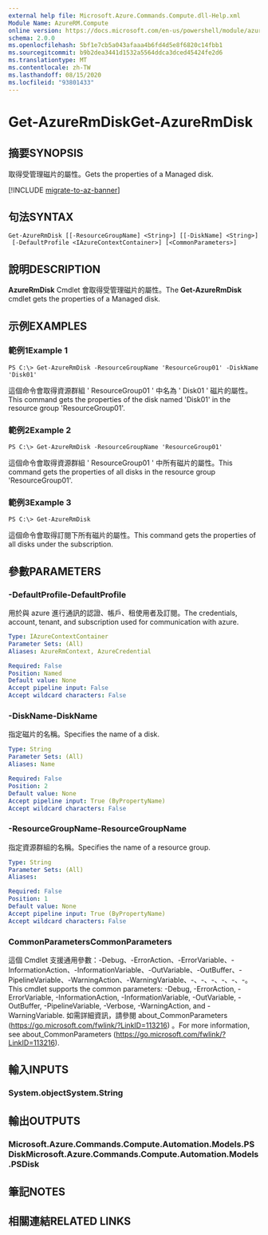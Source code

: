```yaml
---
external help file: Microsoft.Azure.Commands.Compute.dll-Help.xml
Module Name: AzureRM.Compute
online version: https://docs.microsoft.com/en-us/powershell/module/azurerm.compute/get-azurermdisk
schema: 2.0.0
ms.openlocfilehash: 5bf1e7cb5a043afaaa4b6fd4d5e8f6820c14fbb1
ms.sourcegitcommit: b9b2dea3441d1532a5564ddca3dced45424fe2d6
ms.translationtype: MT
ms.contentlocale: zh-TW
ms.lasthandoff: 08/15/2020
ms.locfileid: "93801433"
---
```

# <span data-ttu-id="fe521-101">Get-AzureRmDisk</span><span class="sxs-lookup"><span data-stu-id="fe521-101">Get-AzureRmDisk</span></span>

## <span data-ttu-id="fe521-102">摘要</span><span class="sxs-lookup"><span data-stu-id="fe521-102">SYNOPSIS</span></span>
<span data-ttu-id="fe521-103">取得受管理磁片的屬性。</span><span class="sxs-lookup"><span data-stu-id="fe521-103">Gets the properties of a Managed disk.</span></span>

[!INCLUDE [migrate-to-az-banner](../../includes/migrate-to-az-banner.md)]

## <span data-ttu-id="fe521-104">句法</span><span class="sxs-lookup"><span data-stu-id="fe521-104">SYNTAX</span></span>

```
Get-AzureRmDisk [[-ResourceGroupName] <String>] [[-DiskName] <String>]
 [-DefaultProfile <IAzureContextContainer>] [<CommonParameters>]
```

## <span data-ttu-id="fe521-105">說明</span><span class="sxs-lookup"><span data-stu-id="fe521-105">DESCRIPTION</span></span>
<span data-ttu-id="fe521-106">**AzureRmDisk** Cmdlet 會取得受管理磁片的屬性。</span><span class="sxs-lookup"><span data-stu-id="fe521-106">The **Get-AzureRmDisk** cmdlet gets the properties of a Managed disk.</span></span>

## <span data-ttu-id="fe521-107">示例</span><span class="sxs-lookup"><span data-stu-id="fe521-107">EXAMPLES</span></span>

### <span data-ttu-id="fe521-108">範例1</span><span class="sxs-lookup"><span data-stu-id="fe521-108">Example 1</span></span>
```
PS C:\> Get-AzureRmDisk -ResourceGroupName 'ResourceGroup01' -DiskName 'Disk01'
```

<span data-ttu-id="fe521-109">這個命令會取得資源群組 ' ResourceGroup01 ' 中名為 ' Disk01 ' 磁片的屬性。</span><span class="sxs-lookup"><span data-stu-id="fe521-109">This command gets the properties of the disk named 'Disk01' in the resource group 'ResourceGroup01'.</span></span>

### <span data-ttu-id="fe521-110">範例2</span><span class="sxs-lookup"><span data-stu-id="fe521-110">Example 2</span></span>
```
PS C:\> Get-AzureRmDisk -ResourceGroupName 'ResourceGroup01'
```

<span data-ttu-id="fe521-111">這個命令會取得資源群組 ' ResourceGroup01 ' 中所有磁片的屬性。</span><span class="sxs-lookup"><span data-stu-id="fe521-111">This command gets the properties of all disks in the resource group 'ResourceGroup01'.</span></span>

### <span data-ttu-id="fe521-112">範例3</span><span class="sxs-lookup"><span data-stu-id="fe521-112">Example 3</span></span>
```
PS C:\> Get-AzureRmDisk
```

<span data-ttu-id="fe521-113">這個命令會取得訂閱下所有磁片的屬性。</span><span class="sxs-lookup"><span data-stu-id="fe521-113">This command gets the properties of all disks under the subscription.</span></span>

## <span data-ttu-id="fe521-114">參數</span><span class="sxs-lookup"><span data-stu-id="fe521-114">PARAMETERS</span></span>

### <span data-ttu-id="fe521-115">-DefaultProfile</span><span class="sxs-lookup"><span data-stu-id="fe521-115">-DefaultProfile</span></span>
<span data-ttu-id="fe521-116">用於與 azure 進行通訊的認證、帳戶、租使用者及訂閱。</span><span class="sxs-lookup"><span data-stu-id="fe521-116">The credentials, account, tenant, and subscription used for communication with azure.</span></span>

```yaml
Type: IAzureContextContainer
Parameter Sets: (All)
Aliases: AzureRmContext, AzureCredential

Required: False
Position: Named
Default value: None
Accept pipeline input: False
Accept wildcard characters: False
```

### <span data-ttu-id="fe521-117">-DiskName</span><span class="sxs-lookup"><span data-stu-id="fe521-117">-DiskName</span></span>
<span data-ttu-id="fe521-118">指定磁片的名稱。</span><span class="sxs-lookup"><span data-stu-id="fe521-118">Specifies the name of a disk.</span></span>

```yaml
Type: String
Parameter Sets: (All)
Aliases: Name

Required: False
Position: 2
Default value: None
Accept pipeline input: True (ByPropertyName)
Accept wildcard characters: False
```

### <span data-ttu-id="fe521-119">-ResourceGroupName</span><span class="sxs-lookup"><span data-stu-id="fe521-119">-ResourceGroupName</span></span>
<span data-ttu-id="fe521-120">指定資源群組的名稱。</span><span class="sxs-lookup"><span data-stu-id="fe521-120">Specifies the name of a resource group.</span></span>

```yaml
Type: String
Parameter Sets: (All)
Aliases: 

Required: False
Position: 1
Default value: None
Accept pipeline input: True (ByPropertyName)
Accept wildcard characters: False
```

### <span data-ttu-id="fe521-121">CommonParameters</span><span class="sxs-lookup"><span data-stu-id="fe521-121">CommonParameters</span></span>
<span data-ttu-id="fe521-122">這個 Cmdlet 支援通用參數：-Debug、-ErrorAction、-ErrorVariable、-InformationAction、-InformationVariable、-OutVariable、-OutBuffer、-PipelineVariable、-WarningAction、-WarningVariable、-、-、-、-、-、-。</span><span class="sxs-lookup"><span data-stu-id="fe521-122">This cmdlet supports the common parameters: -Debug, -ErrorAction, -ErrorVariable, -InformationAction, -InformationVariable, -OutVariable, -OutBuffer, -PipelineVariable, -Verbose, -WarningAction, and -WarningVariable.</span></span> <span data-ttu-id="fe521-123">如需詳細資訊，請參閱 about_CommonParameters (https://go.microsoft.com/fwlink/?LinkID=113216) 。</span><span class="sxs-lookup"><span data-stu-id="fe521-123">For more information, see about_CommonParameters (https://go.microsoft.com/fwlink/?LinkID=113216).</span></span>

## <span data-ttu-id="fe521-124">輸入</span><span class="sxs-lookup"><span data-stu-id="fe521-124">INPUTS</span></span>

### <span data-ttu-id="fe521-125">System.object</span><span class="sxs-lookup"><span data-stu-id="fe521-125">System.String</span></span>

## <span data-ttu-id="fe521-126">輸出</span><span class="sxs-lookup"><span data-stu-id="fe521-126">OUTPUTS</span></span>

### <span data-ttu-id="fe521-127">Microsoft.Azure.Commands.Compute.Automation.Models.PSDisk</span><span class="sxs-lookup"><span data-stu-id="fe521-127">Microsoft.Azure.Commands.Compute.Automation.Models.PSDisk</span></span>

## <span data-ttu-id="fe521-128">筆記</span><span class="sxs-lookup"><span data-stu-id="fe521-128">NOTES</span></span>

## <span data-ttu-id="fe521-129">相關連結</span><span class="sxs-lookup"><span data-stu-id="fe521-129">RELATED LINKS</span></span>

